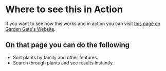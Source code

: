 # Where to see this in Action

If you want to see how this works and in action you can visit [this page on Garden Gate's Website](https://www.gardengatetrees.com/catalog).

## On that page you can do the following

- Sort plants by family and other features.
- Search through plants and see results instantly.
